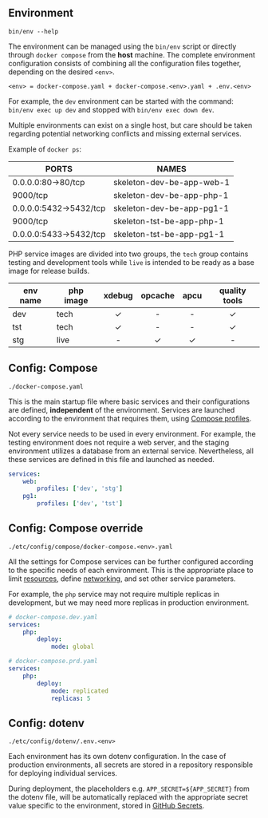 ## Environment
`bin/env --help`

The environment can be managed using the `bin/env` script or directly through `docker compose` from the **host** machine.
The complete environment configuration consists of combining all the configuration files together, depending on the desired `<env>`.

`<env> = docker-compose.yaml + docker-compose.<env>.yaml + .env.<env>`

For example, the `dev` environment can be started with the command:
`bin/env exec up dev` and stopped with `bin/env exec down dev`.

Multiple environments can exist on a single host, but care should be taken regarding potential networking conflicts and missing external services.

Example of `docker ps`:

| PORTS                  | NAMES                     |
|------------------------|---------------------------|
| 0.0.0.0:80->80/tcp     | skeleton-dev-be-app-web-1 |
| 9000/tcp               | skeleton-dev-be-app-php-1 |
| 0.0.0.0:5432->5432/tcp | skeleton-dev-be-app-pg1-1 |
| 9000/tcp               | skeleton-tst-be-app-php-1 |
| 0.0.0.0:5433->5432/tcp | skeleton-tst-be-app-pg1-1 |

PHP service images are divided into two groups, the `tech` group contains testing and development tools while `live` is intended to be ready as a base image for release builds.

| env name | php image | xdebug | opcache | apcu | quality tools |
|----------|-----------|:------:|:-------:|:----:|:-------------:|
| dev      | tech      |   ✓    |    -    |  -   |       ✓       |
| tst      | tech      |   ✓    |    -    |  -   |       ✓       |
| stg      | live      |   -    |    ✓    |  ✓   |       -       |

## Config: Compose

`./docker-compose.yaml`

This is the main startup file where basic services and their configurations are defined, **independent** of the environment. Services are launched according to the environment that requires them, using [Compose profiles](https://docs.docker.com/compose/profiles).

Not every service needs to be used in every environment. For example, the testing environment does not require a web server, and the staging environment utilizes a database from an external service. Nevertheless, all these services are defined in this file and launched as needed.

```yaml
services:
    web:
        profiles: ['dev', 'stg']
    pg1:
        profiles: ['dev', 'tst']
```

## Config: Compose override

`./etc/config/compose/docker-compose.<env>.yaml`

All the settings for Compose services can be further configured according to the specific needs of each environment. This is the appropriate place to limit [resources](https://docs.docker.com/compose/compose-file/compose-file-v3/#resources), define [networking](https://docs.docker.com/compose/networking), and set other service parameters.

For example, the `php` service may not require multiple replicas in development, but we may need more replicas in production environment.

```yaml
# docker-compose.dev.yaml
services:
    php:
        deploy:
            mode: global
```
```yaml
# docker-compose.prd.yaml
services:
    php:
        deploy:
            mode: replicated
            replicas: 5
```

## Config: dotenv

`./etc/config/dotenv/.env.<env>`

Each environment has its own dotenv configuration. In the case of production environments, all secrets are stored in a repository responsible for deploying individual services.

During deployment, the placeholders e.g. `APP_SECRET=${APP_SECRET}` from the dotenv file, will be automatically replaced with the appropriate secret value specific to the environment, stored in [GitHub Secrets](https://docs.github.com/en/actions/security-guides/encrypted-secrets).
